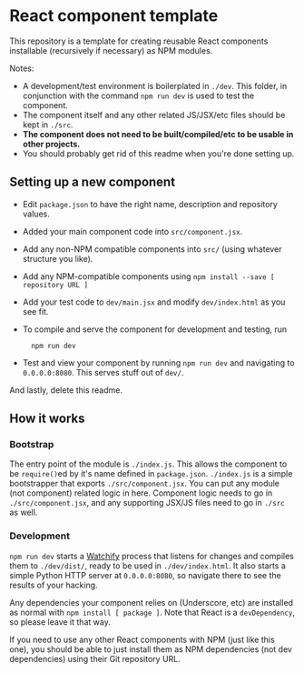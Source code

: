 # React component template

This repository is a template for creating reusable React components installable (recursively if necessary) as NPM modules.

Notes:

- A development/test environment is boilerplated in `./dev`. This folder, in conjunction with the command `npm run dev` is used to test the component.
- The component itself and any other related JS/JSX/etc files should be kept in `./src`.
- **The component does not need to be built/compiled/etc to be usable in other projects.**
- You should probably get rid of this readme when you're done setting up.

## Setting up a new component

- Edit `package.json` to have the right name, description and repository values.
- Added your main component code into `src/component.jsx`.
- Add any non-NPM compatible components into `src/` (using whatever structure you like).
- Add any NPM-compatible components using `npm install --save [ repository URL ]`
- Add your test code to `dev/main.jsx` and modify `dev/index.html` as you see fit.
- To compile and serve the component for development and testing, run 

		npm run dev

- Test and view your component by running `npm run dev` and navigating to `0.0.0.0:8080`. This serves stuff out of `dev/`.

And lastly, delete this readme.

## How it works

### Bootstrap

The entry point of the module is `./index.js`. This allows the component to be `require()`ed by it's name defined in `package.json`. `./index.js` is a simple bootstrapper that exports `./src/component.jsx`. You can put any module (not component) related logic in here. Component logic needs to go in `./src/component.jsx`, and any supporting JSX/JS files need to go in `./src` as well.

### Development

`npm run dev` starts a [Watchify](https://github.com/substack/watchify) process that listens for changes and compiles them to `./dev/dist/`, ready to be used in `./dev/index.html`. It also starts a simple Python HTTP server at `0.0.0.0:8080`, so navigate there to see the results of your hacking.

Any dependencies your component relies on (Underscore, etc) are installed as normal with `npm install [ package ]`. Note that React is a `devDependency`, so please leave it that way.

If you need to use any other React components with NPM (just like this one), you should be able to just install them as NPM dependencies (not dev dependencies) using their Git repository URL.